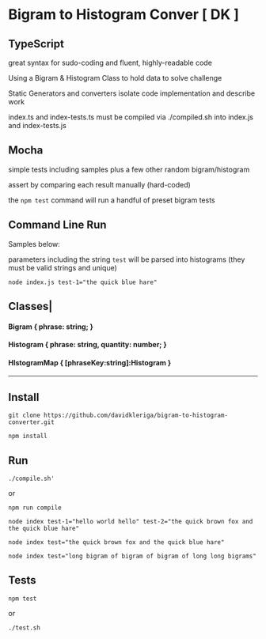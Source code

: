 # Bigram to Histogram Conver [ DK ]

## TypeScript
  great syntax for sudo-coding and fluent, highly-readable code
  
  Using a Bigram & Histogram Class to hold data to solve challenge
  
  Static Generators and converters isolate code implementation and describe work
  
  index.ts and index-tests.ts must be compiled via ./compiled.sh into index.js and index-tests.js

## Mocha
  simple tests including samples plus a few other random bigram/histogram
  
  assert by comparing each result manually (hard-coded)
  
  the `npm test` command will run a handful of preset bigram tests
  
## Command Line Run
  Samples below:
  
  parameters including the string `test` will be parsed into histograms
  (they must be valid strings and unique)
  
  `node index.js test-1="the quick blue hare"`


## Classes|
  #### Bigram { phrase: string; }
  #### Histogram { phrase: string, quantity: number; }
  #### HIstogramMap { [phraseKey:string]:Histogram }

---


## Install

`git clone https://github.com/davidkleriga/bigram-to-histogram-converter.git`

`npm install`

## Run 

`./compile.sh'`

or

`npm run compile`

`node index test-1="hello world hello" test-2="the quick brown fox and the quick blue hare"`

`node index test="the quick brown fox and the quick blue hare"`

`node index test="long bigram of bigram of bigram of long long bigrams"`

## Tests

`npm test`

or

`./test.sh`
